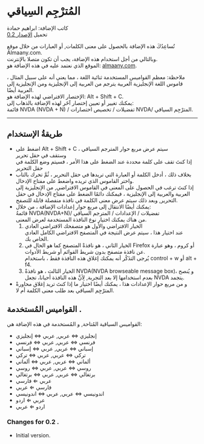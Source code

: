# المُترْجِم السِياقي #

كاتب الإضافة: ابراهيم حمادة  
تحميل [الإصدار 0.2][1]  

تُساعِدُكَ هذه الإضافة بالحصول على معنى الكلمات, أو العبارات من خلال موقع Almaany.com.  
وبالتالي من أجل استخدام هذه الإضافة، يجب أن تكون متصلا بالإنترنت.  
الموقع الذي نعتمد عليه في هذه الإضافة هو:
[almaany.com](https://www.almaany.com/ar/context/ar-en/).

ملاحظة: معظم القواميس المستخدمة ثنائية اللغة ، مما يعني أنه على سبيل المثال ، قاموس اللغة الإنجليزية العربية يترجم من العربية إلى الإنجليزية ومن الإنجليزية إلى العربية أيضًا.  
الإختصار الافتراضي لهذه الإضافة هو: Alt + Shift + C.  
يمكنك تغيير أو تعيين إختصار آخَر لهذه الإضافة بالذهاب إلى:  
قائمة NVDA (NVDA + N) / تفضيلات / تخصيص اختصارات NVDA/ المترْجِم السياقي.  

***

## طريقةُ الإستخدام

*	اضغط على Alt + Shift + C ، سيتم عرض مربع حوار المترجم السياقي  
وستقف في حقل تحرير  
إذا كنتَ تقف على كلمة محددة عند الضغط على هذا الأمر ، فسيتم وضع الكلمة في حقل التحرير  
*	بخلاف ذلك ، أدخل الكلمة أو العبارة التي تريدها في حقل التحرير ، ثُمَّ تحرك بالتاب واختر القاموس الذي تريده واضغط على مفتاح الإدخال.  
إذا كنتَ ترغب في الحصول على المعنى في القاموس الافتراضي, من الإنجليزية إلى العربية والعربية إلى الإنجليزية ، فيمكنك دائمًا الضغط على مفتاح الإدخال في حقل التحرير, وبعد ذلك سيتم عرض معنى الكلمة في نافذة منفصلة قابلة للتصفح.  
*	يمكنك أيضًا الانتقال إلى مربع حوار إعدادات الإضافة ، من خلال:  
قائمةُ NVDA(NVDA+N)/ تفضيلات / الإعدادات / المترجم السياقي  
من هناك يمكنك اختيار نوع النافذة المستخدمة لعرض المعنى.  
	1.	الخيار الافتراضي والأول هو متصفحك الافتراضي العادي  
عند اختيار هذا ، سيتم عرض النتيجة في المتصفح الافتراضي الكامل العادي الخاص بك.  
	2.	الخيار الثاني ، هو نافذةْ المتصفح كما هو الحال في Firefox أو كروم ، وهو عبارة عن نافذة متصفح بدون شريط القوائم أو شريط الأدوات.  
يُرجى التذَكُر أنه يمكنك إغلاق هذه النافذة فقط ، باستخدام control + w أو alt + f4.  
	3.	الخيار الثالث ، هو نافذةْ NVDA(NVDA browseable message box)، و يُنصح بعدم استخدامها  إلا بعد التجربة, لِأنَّ هذه النافذة أحيانا، تجعل NVDA يتجمد.
*	و من مربع حوار الإعدادات هذا ، يمكنك أيضًا اختيار ما إذا كنتَ تريد إغلاق محاورةْ المترْجِم السياقي بعد طلب معنى الكلمة أم لا.  

## القواميس المُستخدمة .

القواميس السياقية المُتاحة, و المُستخدمة في هذه الإضافة هي:  

*	إنجليزي ⇔ عربي, عربي ⇔ إنجليزي
*	فرنسي ⇔ عربي, عربي ⇔ فرنسي
*	إسباني ⇔ عربي, عربي ⇔ إسباني
*	تركي ⇔ عربي, عربي ⇔ تركي
*	ألماني ⇔ عربي, عربي ⇔ ألماني
*	روسي ⇔ عربي, عربي ⇔ روسي
*	برتغالي ⇔ عربي, عربي ⇔ برتغالي
*	عربي ⇐ فارسي
*	فارسي ⇐ عربي
*	اندونيسي ⇔ عربي, عربي ⇔ اندونيسي
*	عربي ⇐ اردو
*	اردو ⇐ عربي

### Changes for 0.2 .

*	Initial version.

[1]: https://github.com/ibrahim-h/contextualTranslator/releases/download/0.2/contextualTranslator-0.2.nvda-addon
